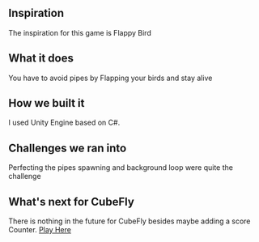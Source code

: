 ## Inspiration
The inspiration for this game is Flappy Bird
## What it does
You have to avoid pipes by Flapping your birds and stay alive
## How we built it
I used Unity Engine based on C#.
## Challenges we ran into
Perfecting the pipes spawning and background loop were quite the challenge
## What's next for CubeFly
There is nothing in the future for CubeFly besides maybe adding a score Counter.
[Play Here](https://faraz-ghani.itch.io/cubefly)
